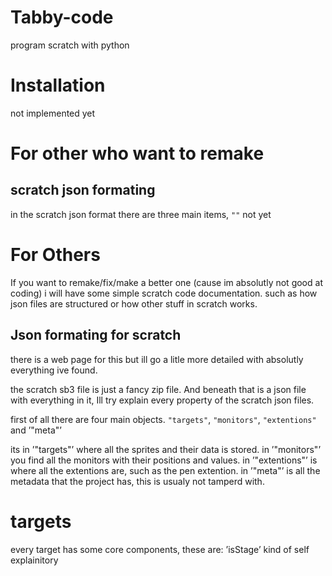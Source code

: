 # Tabby-code
program scratch with python

# Installation
not implemented yet

# For other who want to remake

## scratch json formating
in the scratch json format there are three main items, `""`
not yet

# For Others
If you want to remake/fix/make a better one (cause im absolutly not good at coding) i will have some simple scratch code documentation. such as how json files are structured or how other stuff in scratch works.

## Json formating for scratch
there is a web page for this but ill go a litle more detailed with absolutly everything ive found.

the scratch sb3 file is just a fancy zip file. And beneath that is a json file with everything in it, Ill try explain every property of the scratch json files.

first of all there are four main objects. `"targets"`, `"monitors"`, `"extentions"` and ’"meta"’

its in ’"targets"’ where all the sprites and their data is stored.
in ’"monitors"’ you find all the monitors with their positions and values.
in ’"extentions"’ is where all the extentions are, such as the pen extention.
in ’"meta"’ is all the metadata that the project has, this is usualy not tamperd with.

# targets
every target has some core components, these are:
’isStage’  kind of self explainitory